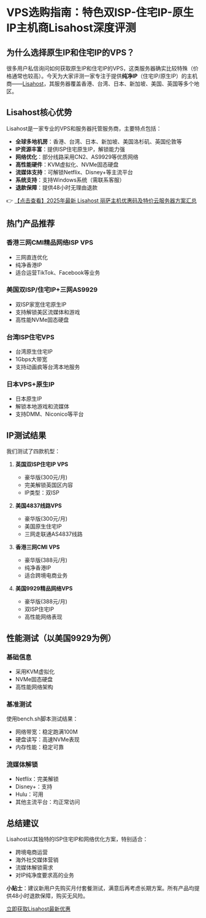 # VPS选购指南：特色双ISP-住宅IP-原生IP主机商Lisahost深度评测

## 为什么选择原生IP和住宅IP的VPS？

很多用户私信询问如何获取原生IP和住宅IP的VPS，这类服务器确实比较特殊（价格通常也较高）。今天为大家评测一家专注于提供**纯净IP**（住宅IP/原生IP）的主机商——[Lisahost](https://bit.ly/lisazhuji)，其服务器覆盖香港、台湾、日本、新加坡、美国、英国等多个地区。

## Lisahost核心优势

Lisahost是一家专业的VPS和服务器托管服务商，主要特点包括：

- **全球多地机房**：香港、台湾、日本、新加坡、美国洛杉矶、英国伦敦等
- **IP资源丰富**：提供ISP住宅原生IP，解锁能力强
- **网络优化**：部分线路采用CN2、AS9929等优质网络
- **高性能硬件**：KVM虚拟化、NVMe固态硬盘
- **流媒体支持**：可解锁Netflix、Disney+等主流平台
- **系统支持**：支持Windows系统（需联系客服）
- **退款保障**：提供48小时无理由退款

👉 [【点击查看】2025年最新 Lisahost 丽萨主机优惠码及特价云服务器方案汇总](https://bit.ly/lisazhuji)

## 热门产品推荐

### 香港三网CMI精品网络ISP VPS
- 三网直连优化
- 纯净香港IP
- 适合运营TikTok、Facebook等业务

### 美国双ISP/住宅IP+三网AS9929
- 双ISP家宽住宅原生IP
- 支持解锁美区流媒体和游戏
- 高性能NVMe固态硬盘

### 台湾ISP住宅VPS
- 台湾原生住宅IP
- 1Gbps大带宽
- 支持动画疯等台湾本地服务

### 日本VPS+原生IP
- 日本原生IP
- 解锁本地游戏和流媒体
- 支持DMM、Niconico等平台

## IP测试结果

我们测试了四款机型：

1. **英国双ISP住宅IP VPS**
   - 豪华版(300元/月)
   - 完美解锁英国区内容
   - IP类型：双ISP

2. **美国4837线路VPS**
   - 豪华版(300元/月)
   - 美国原生住宅IP
   - 三网走联通AS4837线路

3. **香港三网CMI VPS**
   - 豪华版(388元/月)
   - 纯净香港IP
   - 适合跨境电商业务

4. **美国9929精品网络VPS**
   - 豪华版(388元/月)
   - 双ISP住宅IP
   - 高性能网络表现

## 性能测试（以美国9929为例）

### 基础信息
- 采用KVM虚拟化
- NVMe固态硬盘
- 高性能网络架构

### 基准测试
使用bench.sh脚本测试结果：
- 网络带宽：稳定跑满100M
- 硬盘读写：高速NVMe表现
- 内存性能：稳定可靠

### 流媒体解锁
- Netflix：完美解锁
- Disney+：支持
- Hulu：可用
- 其他主流平台：均正常访问

## 总结建议

Lisahost以其独特的ISP住宅IP和网络优化方案，特别适合：
- 跨境电商运营
- 海外社交媒体营销
- 流媒体解锁需求
- 对IP纯净度要求高的业务

**小贴士**：建议新用户先购买月付套餐测试，满意后再考虑长期方案。所有产品均提供48小时退款保障，购买无风险。

[立即获取Lisahost最新优惠](https://bit.ly/lisazhuji)